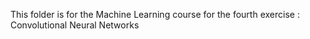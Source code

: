 This folder is for the Machine Learning course for the fourth exercise : Convolutional Neural Networks